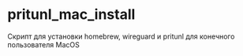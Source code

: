 # pritunl_mac_install

Скрипт для установки homebrew, wireguard и pritunl для конечного пользователя MacOS
